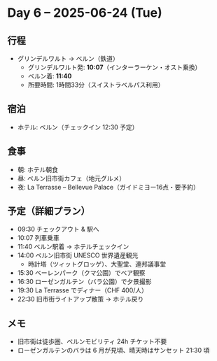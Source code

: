 # Day 6 – 2025-06-24 (Tue)

## 行程
- グリンデルワルト → ベルン（鉄道）
  - グリンデルワルト発: **10:07**（インターラーケン・オスト乗換）
  - ベルン着: **11:40**
  - 所要時間: 1時間33分（スイストラベルパス利用）

## 宿泊
- ホテル: ベルン（チェックイン 12:30 予定）

## 食事
- 朝: ホテル朝食
- 昼: ベルン旧市街カフェ（地元グルメ）
- 夜: La Terrasse – Bellevue Palace（ガイドミヨー16点・要予約）

## 予定（詳細プラン）
- 09:30 チェックアウト & 駅へ
- 10:07 列車乗車
- 11:40 ベルン駅着 → ホテルチェックイン
- 14:00 ベルン旧市街 UNESCO 世界遺産観光
  - 時計塔（ツィットグロッゲ）、大聖堂、連邦議事堂
- 15:30 ベーレンパーク（クマ公園）でベア観察
- 16:30 ローゼンガルテン（バラ公園）で夕景撮影
- 19:30 La Terrasse でディナー（CHF 400/人）
- 22:30 旧市街ライトアップ散策 → ホテル戻り

## メモ
- 旧市街は徒歩圏、ベルンモビリティ 24h チケット不要
- ローゼンガルテンのバラは 6 月が見頃、晴天時はサンセット 21:30 頃 